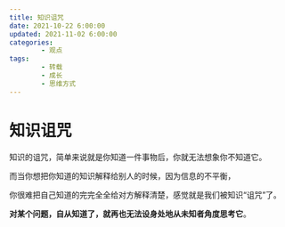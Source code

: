 ```yaml
---
title: 知识诅咒
date: 2021-10-22 6:00:00
updated: 2021-11-02 6:00:00
categories:
        - 观点
tags:
        - 转载
        - 成长
        - 思维方式
---
```


# 知识诅咒

知识的诅咒，简单来说就是你知道一件事物后，你就无法想象你不知道它。

而当你想把你知道的知识解释给别人的时候，因为信息的不平衡，

你很难把自己知道的完完全全给对方解释清楚，感觉就是我们被知识“诅咒”了。

**对某个问题，自从知道了，就再也无法设身处地从未知者角度思考它**。
